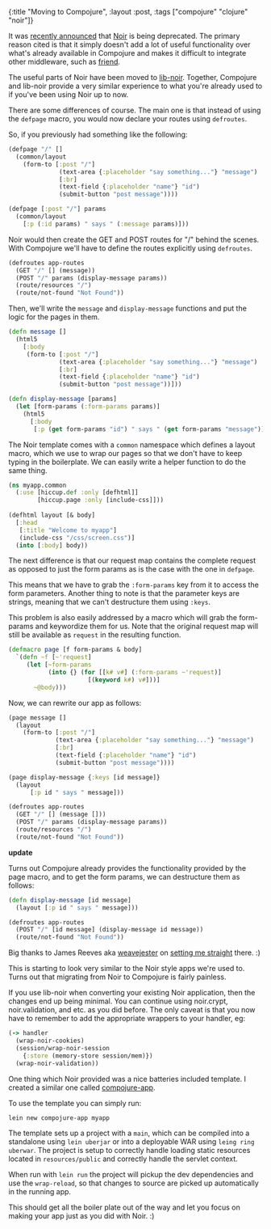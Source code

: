 {:title "Moving to Compojure",
 :layout :post,
 :tags ["compojure" "clojure" "noir"]}

It was [recently announced](http://blog.raynes.me/blog/2012/12/13/moving-away-from-noir/) that [Noir](https://github.com/noir-clojure/noir) is being deprecated. The primary reason cited is that it simply doesn't add a lot of useful functionality over what's already available in Compojure and makes it difficult to integrate other middleware, such as [friend](https://github.com/cemerick/friend). 

The useful parts of Noir have been moved to [lib-noir](https://github.com/noir-clojure/lib-noir). Together, Compojure and lib-noir provide a very similar experience to what you're already used to if you've been using Noir up to now.

There are some differences of course. The main one is that instead of using the `defpage` macro, you would now declare your routes using `defroutes`.

So, if you previously had something like the following:

```clojure
(defpage "/" []
  (common/layout 
    (form-to [:post "/"]                           
              (text-area {:placeholder "say something..."} "message") 
              [:br]
              (text-field {:placeholder "name"} "id")
              (submit-button "post message"))))

(defpage [:post "/"] params
  (common/layout 
    [:p (:id params) " says " (:message params)]))
```

Noir would then create the GET and POST routes for "/" behind the scenes. With Compojure we'll have to define the routes explicitly using `defroutes`.

```clojure
(defroutes app-routes  
  (GET "/" [] (message))
  (POST "/" params (display-message params))
  (route/resources "/")
  (route/not-found "Not Found"))
```

Then, we'll write the `message` and `display-message` functions and put the logic for the pages in them.

```clojure
(defn message []
  (html5 
    [:body 
     (form-to [:post "/"]                           
              (text-area {:placeholder "say something..."} "message") 
              [:br]
              (text-field {:placeholder "name"} "id")
              (submit-button "post message"))]))

(defn display-message [params]
  (let [form-params (:form-params params)] 
    (html5 
      [:body 
       [:p (get form-params "id") " says " (get form-params "message")]])))
```

The Noir template comes with a `common` namespace which defines a layout macro, which we use to wrap our pages so that we don't have to keep typing in the boilerplate. We can easily write a helper function to do the same thing.

```clojure
(ns myapp.common
  (:use [hiccup.def :only [defhtml]] 
        [hiccup.page :only [include-css]]))
       
(defhtml layout [& body]  
  [:head
   [:title "Welcome to myapp"]
   (include-css "/css/screen.css")]
  (into [:body] body))
```

The next difference is that our request map contains the complete request as opposed to just the form params as is the case with the one in `defpage`.

This means that we have to grab the `:form-params` key from it to access the form parameters. Another thing to note is that the parameter keys are strings, meaning that we can't destructure them using `:keys`.

This problem is also easily addressed  by a macro which will grab the form-params and keywordize them for us. Note that the original request map will still be available as `request` in the resulting function.

```clojure
(defmacro page [f form-params & body]
  `(defn ~f [~'request]
     (let [~form-params 
           (into {} (for [[k# v#] (:form-params ~'request)] 
                      [(keyword k#) v#]))]
       ~@body)))
```

Now, we can rewrite our app as follows:

```clojure
(page message []
  (layout
    (form-to [:post "/"]                           
             (text-area {:placeholder "say something..."} "message") 
             [:br]
             (text-field {:placeholder "name"} "id")
             (submit-button "post message"))))

(page display-message {:keys [id message]}
  (layout
      [:p id " says " message]))

(defroutes app-routes  
  (GET "/" [] (message []))
  (POST "/" params (display-message params))
  (route/resources "/")
  (route/not-found "Not Found"))
```

**update**

Turns out Compojure already provides the functionality provided by the page macro, and to get the form params, we can destructure them as follows:

```clojure
(defn display-message [id message]
  (layout [:p id " says " message]))

(defroutes app-routes  
  (POST "/" [id message] (display-message id message))
  (route/not-found "Not Found"))
```

Big thanks to James Reeves  aka [weavejester](https://github.com/weavejester) on [setting me straight](http://www.reddit.com/r/Clojure/comments/14wlew/migrating_from_noir_to_compojure/c7h50m1) there. :)

This is starting to look very similar to the Noir style apps we're used to. Turns out that migrating from Noir to Compojure is fairly painless. 

If you use lib-noir when converting your existing Noir application, then the changes end up being minimal. You can continue using noir.crypt, noir.validation, and etc. as you did before. The only caveat is that you now have to remember to add the appropriate wrappers to your handler, eg:

```clojure
(-> handler
  (wrap-noir-cookies)
  (session/wrap-noir-session 
    {:store (memory-store session/mem)})
  (wrap-noir-validation))
```

One thing which Noir provided was a nice batteries included template. I created a similar one called [compojure-app](https://github.com/yogthos/compojure-template).

To use the template you can simply run:

```bash
lein new compojure-app myapp
```

The template sets up a project with a `main`, which can be compiled into a standalone using `lein uberjar` or into a deployable WAR using `leing ring uberwar`. The project is setup to correctly handle loading static resources located in `resources/public` and correctly handle the servlet context. 

When run with `lein run` the project will pickup the dev dependencies and use the `wrap-reload`, so that changes to source are picked up automatically in the running app.

This should get all the boiler plate out of the way and let you focus on making your app just as you did with Noir. :)


  
